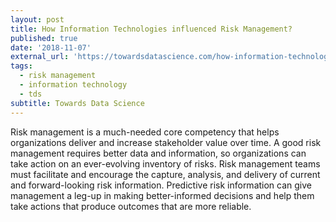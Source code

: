 ```yaml
---
layout: post
title: How Information Technologies influenced Risk Management?
published: true
date: '2018-11-07'
external_url: 'https://towardsdatascience.com/how-information-technologies-influenced-risk-management-7eb3a38d253'
tags:
  - risk management
  - information technology
  - tds
subtitle: Towards Data Science
---
```

Risk management is a much-needed core competency that helps organizations deliver and increase stakeholder value over time. A good risk management requires better data and information, so organizations can take action on an ever-evolving inventory of risks.
Risk management teams must facilitate and encourage the capture, analysis, and delivery of current and forward-looking risk information. Predictive risk information can give management a leg-up in making better-informed decisions and help them take actions that produce outcomes that are more reliable.
